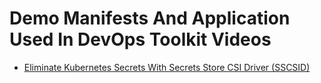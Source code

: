 # Demo Manifests And Application Used In DevOps Toolkit Videos

* [Eliminate Kubernetes Secrets With Secrets Store CSI Driver (SSCSID)](https://youtu.be/DsQu66ZMG4M)
